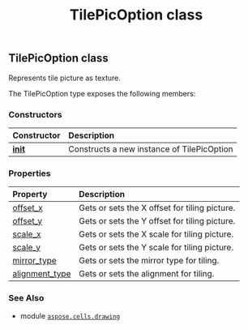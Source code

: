 ﻿---
title: TilePicOption class
second_title: Aspose.Cells for Python via .NET API References
description: 
type: docs
weight: 720
url: /aspose.cells.drawing/tilepicoption/
is_root: false
---

## TilePicOption class

Represents tile picture as texture.



The TilePicOption type exposes the following members:

### Constructors
| Constructor | Description |
| :- | :- |
| [__init__](/cells/python-net/aspose.cells.drawing/tilepicoption/__init__/#) | Constructs a new instance of TilePicOption |


### Properties
| Property | Description |
| :- | :- |
| [offset_x](/cells/python-net/aspose.cells.drawing/tilepicoption/offset_x) | Gets or sets the X offset for tiling picture. |
| [offset_y](/cells/python-net/aspose.cells.drawing/tilepicoption/offset_y) | Gets or sets the Y offset for tiling picture. |
| [scale_x](/cells/python-net/aspose.cells.drawing/tilepicoption/scale_x) | Gets or sets the X scale for tiling picture. |
| [scale_y](/cells/python-net/aspose.cells.drawing/tilepicoption/scale_y) | Gets or sets the Y scale for tiling picture. |
| [mirror_type](/cells/python-net/aspose.cells.drawing/tilepicoption/mirror_type) | Gets or sets the mirror type for tiling. |
| [alignment_type](/cells/python-net/aspose.cells.drawing/tilepicoption/alignment_type) | Gets or sets the alignment for tiling. |



### See Also
* module [`aspose.cells.drawing`](..)
